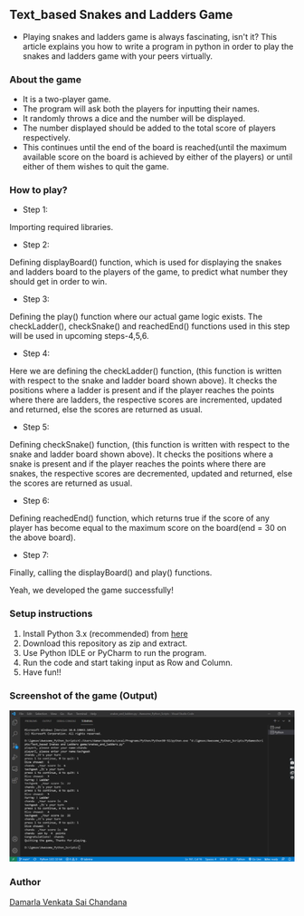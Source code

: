 ## Text_based Snakes and Ladders Game

- Playing snakes and ladders game is always fascinating, isn't it? This article explains you how to write a program in python in order to play the snakes and ladders game with your peers virtually.

### About the game

- It is a two-player game.
- The program will ask both the players for inputting their names.
- It randomly throws a dice and the number will be displayed.
- The number displayed should be added to the total score of players respectively.
- This continues until the end of the board is reached(until the maximum available score on the board is achieved by either of the players) or until either of them wishes to quit the game.

### How to play?

- Step 1:

Importing required libraries.

- Step 2:

Defining displayBoard() function, which is used for displaying the snakes and ladders board to the players of the game, to predict what number they should get in order to win.

- Step 3:

Defining the play() function where our actual game logic exists. The checkLadder(), checkSnake() and reachedEnd() functions used in this step will be used in upcoming steps-4,5,6.

- Step 4:

Here we are defining the checkLadder() function, (this function is written with respect to the snake and ladder board shown above). It checks the positions where a ladder is present and if the player reaches the points where there are ladders, the respective scores are incremented, updated and returned, else the scores are returned as usual.

- Step 5:

Defining checkSnake() function, (this function is written with respect to the snake and ladder board shown above). It checks the positions where a snake is present and if the player reaches the points where there are snakes, the respective scores are decremented, updated and returned, else the scores are returned as usual.

- Step 6:

Defining reachedEnd() function, which returns true if the score of any player has become equal to the maximum score on the board(end = 30 on the above board).

- Step 7:

Finally, calling the displayBoard() and play() functions.

Yeah, we developed the game successfully!

### Setup instructions

1. Install Python 3.x (recommended) from <a href="https://www.python.org/downloads/">here</a>
2. Download this repository as zip and extract.
3. Use Python IDLE or PyCharm to run the program.
4. Run the code and start taking input as Row and Column.<br>
5. Have fun!!

### Screenshot of the game (Output)

![Game Image 1](images/output.png)

### Author

[Damarla Venkata Sai Chandana](https://github.com/chandu6111)
